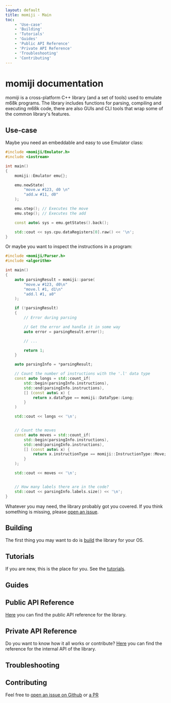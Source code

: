```yaml
---
layout: default
title: momiji - Main
toc:
    - 'Use-case'
    - 'Building'
    - 'Tutorials'
    - 'Guides'
    - 'Public API Reference'
    - 'Private API Reference'
    - 'Troubleshooting'
    - 'Contributing'
---
```


# momiji documentation

momiji is a cross-platform C++ library (and a set of tools) used to emulate m68k
programs.
The library includes functions for parsing, compiling and executing m68k code,
there are also GUIs and CLI tools that wrap some of the common library's
features.

## Use-case

Maybe you need an embeddable and easy to use Emulator class:

```cpp
#include <momiji/Emulator.h>
#include <iostream>

int main()
{
    momiji::Emulator emu{};

    emu.newState(
        "move.w #123, d0 \n"
        "add.w #11, d0"
    );

    emu.step(); // Executes the move
    emu.step(); // Executes the add

    const auto& sys = emu.getStates().back();

    std::cout << sys.cpu.dataRegisters[0].raw() << '\n';
}
```

Or maybe you want to inspect the instructions in a program:

```cpp
#include <momiji/Parser.h>
#include <algorithm>

int main()
{
    auto parsingResult = momiji::parse(
        "move.w #123, d0\n"
        "move.l #1, d1\n"
        "add.l #1, a0"
    );

    if (!parsingResult)
    {
        // Error during parsing

        // Get the error and handle it in some way
        auto error = parsingResult.error();

        // ...

        return 1;
    }

    auto parsingInfo = *parsingResult;

    // Count the number of instructions with the '.l' data type
    const auto longs = std::count_if(
        std::begin(parsingInfo.instructions),
        std::end(parsingInfo.instructions),
        [] (const auto& x) {
            return x.dataType == momiji::DataType::Long;
        }
    )

    std::cout << longs << '\n';


    // Count the moves
    const auto moves = std::count_if(
        std::begin(parsingInfo.instructions),
        std::end(parsingInfo.instructions),
        [] (const auto& x) {
            return x.instructionType == momiji::InstructionType::Move;
        }
    );

    std::cout << moves << '\n';


    // How many labels there are in the code?
    std::cout << parsingInfo.labels.size() << '\n';
}
```

Whatever you may need, the library probably got you covered.
If you think something is missing, please
[open an issue](https://github.com/andry-dev/momiji/issues).

## Building

The first thing you may want to do is [build](/building) the library for your OS.

## Tutorials

If you are new, this is the place for you. See the [tutorials](/tutorials).

## Guides

## Public API Reference

[Here](/userapi) you can find the public API reference for the library.

## Private API Reference

Do you want to know how it all works or contribute? [Here](/devapi) you can find
the reference for the internal API of the library.

## Troubleshooting

## Contributing

Feel free to
[open an issue on Github](https://github.com/andry-dev/momiji/issues) or
[a PR](https://github.com/andry-dev/momiji/pull-requests)
